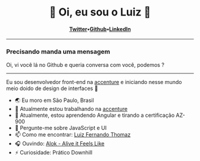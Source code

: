 <h1 align="center">🐉 Oi, eu sou o Luiz 🐉</h1>
<h4 align="center"><a href="https://twitter.com/lftho">Twitter</a>&bull;<a href="https://github.com/Lftho">Github</a>&bull;<a href="https://www.linkedin.com/in/lftho/">LinkedIn</a></h4>

---

### Precisando manda uma mensagem <!-- From -->

<!-- Message -->

Oi, vi você lá no Github e queria conversa com você, podemos ?

---

Eu sou desenvolvedor front-end na [accenture](https://www.accenture.com/br-pt) e iniciando nesse mundo meio doido de design de interfaces 🏰

- 🌏 Eu moro em São Paulo, Brasil
- 🔭 Atualmente estou trabalhando na [accenture](https://www.accenture.com/br-pt)
- 🌱 Atualmente, estou aprendendo Angular e tirando a certificação AZ-900
- 💬 Pergunte-me sobre JavaScript e UI
- 📫 Como me encontrar: [Luiz Fernando Thomaz](https://www.linkedin.com/in/lftho)
- 🎧 Ouvindo: [Alok - Alive it Feels Like](https://www.youtube.com/watch?v=Xv-jqVmSRYw&list=RDXv-jqVmSRYw&start_radio=1)
- ⚡ Curiosidade: Prático Downhill
